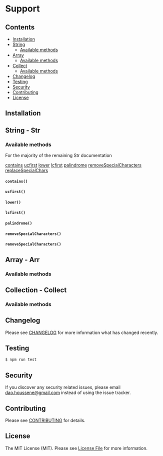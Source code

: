 # Support

## Contents

- [Installation](#installation)
- [String](#str)
  - [Available methods](#sam)
- [Array](#arr)
  - [Available methods](#aam)
- [Collect](#collect)
  - [Available methods](#cam)
- [Changelog](#changelog)
- [Testing](#testing)
- [Security](#security)
- [Contributing](#contributing)
- [License](#license)

## Installation

## <a name="str"></a> String - Str

### <a name="sam"></a> Available methods

For the majority of the remaining Str documentation

[contains](#method-contains)
[ucfirst](#method-ucfirst)
[lower](#method-lower)
[lcfirst](#method-lcfirst)
[palindrome](#method-palindrome)
[removeSpecialCharacters](#method-remove-special-characters)
[replaceSpecialChars](#method-remove-special-chars)

#### <a name="method-contains"></a> `contains()`

#### <a name="method-ucfirst"></a> `ucfirst()`

#### <a name="method-lower"></a> `lower()`

#### <a name="method-lcfirst"></a> `lcfirst()`

#### <a name="method-palindrome"></a> `palindrome()`

#### <a name="method-remove-special-characters"></a> `removeSpecialCharacters()`

#### <a name="method-remove-special-chars"></a> `removeSpecialCharacters()`

## <a name="arr"></a> Array - Arr

### <a name="aam"></a> Available methods

## <a name="collect"></a> Collection - Collect

### <a name="cam"></a> Available methods

## Changelog

Please see [CHANGELOG](CHANGELOG.md) for more information what has changed recently.

## Testing

```bash
$ npm run test
```

## Security

If you discover any security related issues, please email dao.houssene@gmail.com instead of using the issue tracker.

## Contributing

Please see [CONTRIBUTING](CONTRIBUTING.md) for details.

## License

The MIT License (MIT). Please see [License File](LICENSE) for more information.
